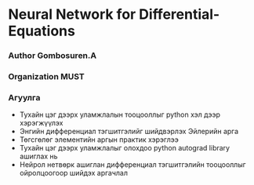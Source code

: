 # Neural Network for Differential-Equations

### Author Gombosuren.A

### Organization MUST

### Агуулга
- Тухайн цэг дээрх уламжлалын тооцооллыг python хэл дээр хэрэгжүүлэх
- Энгийн дифференциал тэгшитгэлийг шийдвэрлэх Эйлерийн арга
- Төгсгөлөг элементийн аргын практик хэрэглээ
- Тухайн цэг дээрх уламжлалыг олохдоо python autograd library ашиглах нь
- Нейрол нетвөрк ашиглан дифференциал тэгшитгэлийн тооцооллыг ойролцоогоор шийдэх аргачлал


